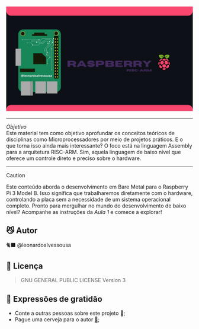 ![BannerProject](https://raw.githubusercontent.com/leonardoalvessousa/RaspAsmBareMetal/refs/heads/main/rpiIMG.jpg)

---

*Objetivo*  
Este material tem como objetivo aprofundar os conceitos teóricos de disciplinas como Microprocessadores por meio de projetos práticos. E o que torna isso ainda mais interessante? O foco está na linguagem Assembly para a arquitetura RISC-ARM. Sim, aquela linguagem de baixo nível que oferece um controle direto e preciso sobre o hardware.

---
> [!CAUTION]
> Este conteúdo aborda o desenvolvimento em Bare Metal para o Raspberry Pi 3 Model B. Isso significa que trabalharemos diretamente com o hardware, controlando a placa sem a necessidade de um sistema operacional completo. Pronto para mergulhar no mundo do desenvolvimento de baixo nível? Acompanhe as instruções da *Aula 1* e comece a explorar!

## 😼 Autor

 🐈‍⬛ @leonardoalvessousa

## 📄 Licença

   >GNU GENERAL PUBLIC LICENSE Version 3
>
## 🎁 Expressões de gratidão

- Conte a outras pessoas sobre este projeto 📢;
- Pague uma cerveja para o autor **[🍺](https://nubank.com.br/cobrar/f7g6w/6755dd2c-8e3d-4c14-9976-b1afefc8ae07)**;

